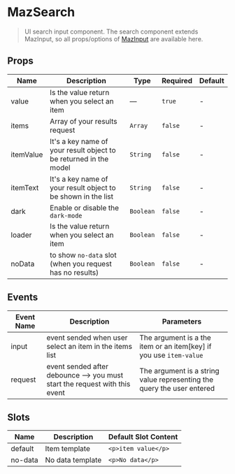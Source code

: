 # MazSearch

> UI search input component. The search component extends MazInput, so all props/options of [MazInput](/#/documentation/input) are available here.

## Props

<!-- @vuese:MazSearch:props:start -->

| Name      | Description                                                       | Type      | Required | Default |
| --------- | ----------------------------------------------------------------- | --------- | -------- | ------- |
| value     | Is the value return when you select an item                       | —         | `true`   | -       |
| items     | Array of your results request                                     | `Array`   | `false`  | -       |
| itemValue | It's a key name of your result object to be returned in the model | `String`  | `false`  | -       |
| itemText  | It's a key name of your result object to be shown in the list     | `String`  | `false`  | -       |
| dark      | Enable or disable the `dark-mode`                                 | `Boolean` | `false`  | -       |
| loader    | Is the value return when you select an item                       | `Boolean` | `false`  | -       |
| noData    | to show `no-data` slot (when you request has no results)          | `Boolean` | `false`  | -       |

<!-- @vuese:MazSearch:props:end -->

## Events

<!-- @vuese:MazSearch:events:start -->

| Event Name | Description                                                                | Parameters                                                             |
| ---------- | -------------------------------------------------------------------------- | ---------------------------------------------------------------------- |
| input      | event sended when user select an item in the items list                    | The argument is a the item or an item[key] if you use `item-value`     |
| request    | event sended after debounce --> you must start the request with this event | The argument is a string value representing the query the user entered |

<!-- @vuese:MazSearch:events:end -->

## Slots

<!-- @vuese:MazSearch:slots:start -->

| Name    | Description      | Default Slot Content |
| ------- | ---------------- | -------------------- |
| default | Item template    | `<p>item value</p>`  |
| no-data | No data template | `<p>No data</p>`     |

<!-- @vuese:MazSearch:slots:end -->
